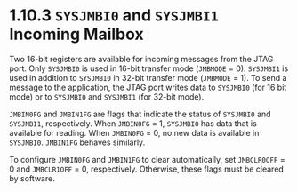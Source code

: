 # 1.10.3 `SYSJMBI0` and `SYSJMBI1` Incoming Mailbox

Two 16-bit registers are available for incoming messages from the JTAG port. Only `SYSJMBI0` is used in 16-bit
transfer mode (`JMBMODE` = 0). `SYSJMBI1` is used in addition to `SYSJMBI0` in 32-bit transfer mode (`JMBMODE` = 1). To
send a message to the application, the JTAG port writes data to `SYSJMBI0` (for 16 bit mode) or to `SYSJMBI0` and
`SYSJMBI1` (for 32-bit mode).

`JMBIN0FG` and `JMBIN1FG` are flags that indicate the status of `SYSJMBI0` and `SYSJMBI1`, respectively. When
`JMBIN0FG` = 1, `SYSJMBI0` has data that is available for reading. When `JMBIN0FG` = 0, no new data is available in
`SYSJMBI0`. `JMBIN1FG` behaves similarly.

To configure `JMBIN0FG` and `JMBIN1FG` to clear automatically, set `JMBCLR0OFF` = 0 and `JMBCLR1OFF` = 0, respectively.
Otherwise, these flags must be cleared by software.